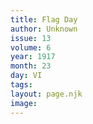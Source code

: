 ```yaml
---
title: Flag Day
author: Unknown
issue: 13
volume: 6
year: 1917
month: 23
day: VI
tags:
layout: page.njk
image:
---
```

